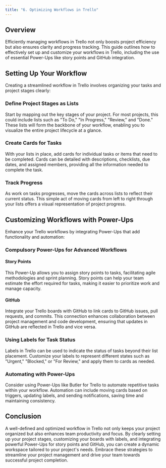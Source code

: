 ```yaml
---
title: "6. Optimizing Workflows in Trello"
---
```


## Overview

Efficiently managing workflows in Trello not only boosts project efficiency but also ensures clarity
and progress tracking. This guide outlines how to effectively set up and customize your workflows in
Trello, including the use of essential Power-Ups like story points and GitHub integration.

## Setting Up Your Workflow

Creating a streamlined workflow in Trello involves organizing your tasks and project stages clearly:

### Define Project Stages as Lists

Start by mapping out the key stages of your project. For most projects, this could include lists
such as "To Do," "In Progress," "Review," and "Done." These lists will form the backbone of your
workflow, enabling you to visualize the entire project lifecycle at a glance.

### Create Cards for Tasks

With your lists in place, add cards for individual tasks or items that need to be completed. Cards
can be detailed with descriptions, checklists, due dates, and assigned members, providing all the
information needed to complete the task.

### Track Progress

As work on tasks progresses, move the cards across lists to reflect their current status. This
simple act of moving cards from left to right through your lists offers a visual representation of
project progress.

## Customizing Workflows with Power-Ups

Enhance your Trello workflows by integrating Power-Ups that add functionality and automation:

### Compulsory Power-Ups for Advanced Workflows

#### Story Points

This Power-Up allows you to assign story points to tasks, facilitating agile methodologies and
sprint planning. Story points can help your team estimate the effort required for tasks, making it
easier to prioritize work and manage capacity.

#### GitHub

Integrate your Trello boards with GitHub to link cards to GitHub issues, pull requests, and commits.
This connection enhances collaboration between project management and code development, ensuring
that updates in GitHub are reflected in Trello and vice versa.

### Using Labels for Task Status

Labels in Trello can be used to indicate the status of tasks beyond their list placement. Customize
your labels to represent different states such as "Urgent," "Blocked," or "For Review," and apply
them to cards as needed.

### Automating with Power-Ups

Consider using Power-Ups like Butler for Trello to automate repetitive tasks within your workflow.
Automation can include moving cards based on triggers, updating labels, and sending notifications,
saving time and maintaining consistency.

## Conclusion

A well-defined and optimized workflow in Trello not only keeps your project organized but also
enhances team productivity and focus. By clearly setting up your project stages, customizing your
boards with labels, and integrating powerful Power-Ups for story points and GitHub, you can create a
dynamic workspace tailored to your project's needs. Embrace these strategies to streamline your
project management and drive your team towards successful project completion.
